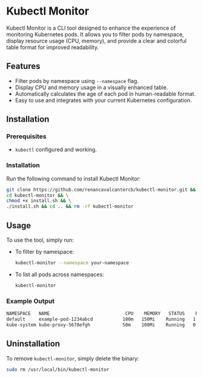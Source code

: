 # Kubectl Monitor

Kubectl Monitor is a CLI tool designed to enhance the experience of monitoring Kubernetes pods. It allows you to filter pods by namespace, display resource usage (CPU, memory), and provide a clear and colorful table format for improved readability.

## Features

- Filter pods by namespace using `--namespace` flag.
- Display CPU and memory usage in a visually enhanced table.
- Automatically calculates the age of each pod in human-readable format.
- Easy to use and integrates with your current Kubernetes configuration.

## Installation

### Prerequisites

- `kubectl` configured and working.

### Installation

Run the following command to install Kubectl Monitor:

```bash
git clone https://github.com/renancavalcantercb/kubectl-monitor.git && \
cd kubectl-monitor && \
chmod +x install.sh && \
./install.sh && cd .. && rm -rf kubectl-monitor
```

## Usage

To use the tool, simply run:

- To filter by namespace:
  ```bash
  kubectl-monitor --namespace your-namespace
  ```

- To list all pods across namespaces:
  ```bash
  kubectl-monitor
  ```

### Example Output

```bash
NAMESPACE   NAME                            CPU    MEMORY   STATUS    RESTARTS   AGE
default     example-pod-1234abcd           100m   150Mi    Running   1          5d 2h 10m
kube-system kube-proxy-5678efgh            50m    100Mi    Running   0          10d 4h 30m
```

## Uninstallation

To remove `kubectl-monitor`, simply delete the binary:

```bash
sudo rm /usr/local/bin/kubectl-monitor
```
